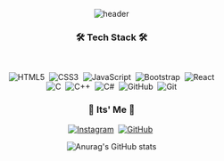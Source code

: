 <div align="center">
  
![header](https://capsule-render.vercel.app/api?type=slice&color=&height=300&section=header&text=JaeJunOh&fontSize=90)
</div>
<h3 align="center">🛠️ Tech Stack 🛠️</h3>️
<div align="center">

  ![HTML5](https://img.shields.io/badge/HTML5-%23E34F26.svg?style=flat-square&logo=html5&logoColor=white)&nbsp;
  ![CSS3](https://img.shields.io/badge/CSS3-%231572B6.svg?style=flat-square&logo=css3&logoColor=white)&nbsp;
  ![JavaScript](https://img.shields.io/badge/JavaScript-%23323330.svg?style=flat-square&logo=javascript&logoColor=%23F7DF1E)&nbsp;
  ![Bootstrap](https://img.shields.io/badge/BootStrap-%23563D7C.svg?style=flat-square&logo=bootstrap&logoColor=white)&nbsp;
  ![React](https://img.shields.io/badge/React-%2320232a.svg?style=flat-square&logo=react&logoColor=%2361DAFB)<br>
  ![C](https://img.shields.io/badge/c-%2300599C.svg?style=flat-square&logo=c&logoColor=white)&nbsp;
  ![C++](https://img.shields.io/badge/c++-%2300599C.svg?style=flat-square&logo=c%2B%2B&logoColor=white)&nbsp;
  ![C#](https://img.shields.io/badge/c%23-%23239120.svg?style=flat-square&logo=c-sharp&logoColor=white)&nbsp;
  ![GitHub](https://img.shields.io/badge/github-%23121011.svg?style=flat-square&logo=github&logoColor=white)&nbsp;
  ![Git](https://img.shields.io/badge/git-%23F05033.svg?style=flat-square&logo=git&logoColor=white)
  
  </div>

<h3 align="center">👋 Its' Me 👋 </h3>
<div align="center">
  
  [![Instagram](https://img.shields.io/badge/Instagram-%23E4405F.svg?style=for-the-badge&logo=Instagram&logoColor=white)](https://www.instagram.com/_jaejun_02/)&nbsp;
  [![GitHub](https://img.shields.io/badge/github-%23121011.svg?style=for-the-badge&logo=github&logoColor=white)](https://github.com/O-WigglyPlay)&nbsp;
</div>
<div align="center">
  
![Anurag's GitHub stats](https://github-readme-stats.vercel.app/api?username=O-WigglyPlay&show_icons=true&theme=react)
</div>
